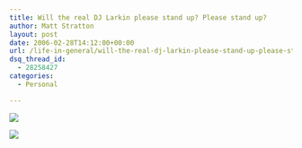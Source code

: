 ```yaml
---
title: Will the real DJ Larkin please stand up? Please stand up?
author: Matt Stratton
layout: post
date: 2006-02-28T14:12:00+00:00
url: /life-in-general/will-the-real-dj-larkin-please-stand-up-please-stand-up-3
dsq_thread_id:
  - 28258427
categories:
  - Personal

---
```

[![][1]][2]

[![][3]][4]

 [1]: https://static.flickr.com/31/105838921_531247bd84.jpg
 [2]: https://www.flickr.com/photos/dream_in_sound/105838921/
 [3]: https://static.flickr.com/39/102347114_ce949a8e2f.jpg?v=0
 [4]: https://www.flickr.com/photos/aphexplotz/102347114/